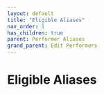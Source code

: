 ```yaml
---
layout: default
title: "Eligible Aliases"
nav_order: 1
has_children: true
parent: Performer Aliases
grand_parent: Edit Performers
---
```


# Eligible Aliases
